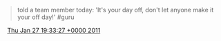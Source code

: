 > told a team member today: 'It's your day off, don't let anyone make it your off day\!' \#guru

<img src="../../media/tweet.ico" width="12" /> [Thu Jan 27 19:33:27 +0000 2011](https://twitter.com/DromerDenker/status/30709993900605441)